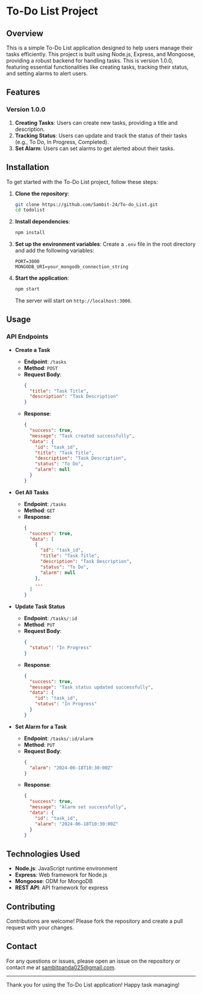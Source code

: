 # To-Do List Project

## Overview
This is a simple To-Do List application designed to help users manage their tasks efficiently. This project is built using Node.js, Express, and Mongoose, providing a robust backend for handling tasks. This is version 1.0.0, featuring essential functionalities like creating tasks, tracking their status, and setting alarms to alert users.

## Features
### Version 1.0.0
1. **Creating Tasks**: Users can create new tasks, providing a title and description.
2. **Tracking Status**: Users can update and track the status of their tasks (e.g., To Do, In Progress, Completed).
3. **Set Alarm**: Users can set alarms to get alerted about their tasks.

## Installation
To get started with the To-Do List project, follow these steps:

1. **Clone the repository**:
   ```bash
   git clone https://github.com/Sambit-24/To-do_List.git
   cd todolist
   ```

2. **Install dependencies**:
   ```bash
   npm install
   ```

3. **Set up the environment variables**:
   Create a `.env` file in the root directory and add the following variables:
   ```env
   PORT=3000
   MONGODB_URI=your_mongodb_connection_string
   ```

4. **Start the application**:
   ```bash
   npm start
   ```
   The server will start on `http://localhost:3000`.

## Usage
### API Endpoints
- **Create a Task**
  - **Endpoint**: `/tasks`
  - **Method**: `POST`
  - **Request Body**:
    ```json
    {
      "title": "Task Title",
      "description": "Task Description"
    }
    ```
  - **Response**:
    ```json
    {
      "success": true,
      "message": "Task created successfully",
      "data": {
        "id": "task_id",
        "title": "Task Title",
        "description": "Task Description",
        "status": "To Do",
        "alarm": null
      }
    }
    ```

- **Get All Tasks**
  - **Endpoint**: `/tasks`
  - **Method**: `GET`
  - **Response**:
    ```json
    {
      "success": true,
      "data": [
        {
          "id": "task_id",
          "title": "Task Title",
          "description": "Task Description",
          "status": "To Do",
          "alarm": null
        },
        ...
      ]
    }
    ```

- **Update Task Status**
  - **Endpoint**: `/tasks/:id`
  - **Method**: `PUT`
  - **Request Body**:
    ```json
    {
      "status": "In Progress"
    }
    ```
  - **Response**:
    ```json
    {
      "success": true,
      "message": "Task status updated successfully",
      "data": {
        "id": "task_id",
        "status": "In Progress"
      }
    }
    ```

- **Set Alarm for a Task**
  - **Endpoint**: `/tasks/:id/alarm`
  - **Method**: `PUT`
  - **Request Body**:
    ```json
    {
      "alarm": "2024-06-18T10:30:00Z"
    }
    ```
  - **Response**:
    ```json
    {
      "success": true,
      "message": "Alarm set successfully",
      "data": {
        "id": "task_id",
        "alarm": "2024-06-18T10:30:00Z"
      }
    }
    ```

## Technologies Used
- **Node.js**: JavaScript runtime environment
- **Express**: Web framework for Node.js
- **Mongoose**: ODM for MongoDB
- **REST API**: API framework for express

## Contributing
Contributions are welcome! Please fork the repository and create a pull request with your changes.


## Contact
For any questions or issues, please open an issue on the repository or contact me at sambitpanda025@gmail.com.

---

Thank you for using the To-Do List application! Happy task managing!